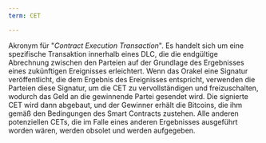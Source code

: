 ```yaml
---
term: CET

---
```

Akronym für "*Contract Execution Transaction*". Es handelt sich um eine spezifische Transaktion innerhalb eines DLC, die die endgültige Abrechnung zwischen den Parteien auf der Grundlage des Ergebnisses eines zukünftigen Ereignisses erleichtert. Wenn das Orakel eine Signatur veröffentlicht, die dem Ergebnis des Ereignisses entspricht, verwenden die Parteien diese Signatur, um die CET zu vervollständigen und freizuschalten, wodurch das Geld an die gewinnende Partei gesendet wird. Die signierte CET wird dann abgebaut, und der Gewinner erhält die Bitcoins, die ihm gemäß den Bedingungen des Smart Contracts zustehen. Alle anderen potenziellen CETs, die im Falle eines anderen Ergebnisses ausgeführt worden wären, werden obsolet und werden aufgegeben.